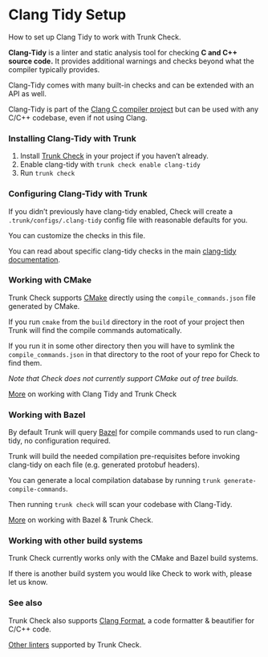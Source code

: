 # Clang Tidy Setup

How to set up Clang Tidy to work with Trunk Check.

**Clang-Tidy** is a linter and static analysis tool for checking **C and C++ source code.** It provides additional warnings and checks beyond what the compiler typically provides.

Clang-Tidy comes with many built-in checks and can be extended with an API as well.

Clang-Tidy is part of the [Clang C compiler project](https://clang.llvm.org/) but can be used with any C/C++ codebase, even if not using Clang.

### Installing Clang-Tidy with Trunk

1. Install [Trunk Check](https://docs.trunk.io/check) in your project if you haven’t already.
2. Enable clang-tidy with `trunk check enable clang-tidy`
3. Run `trunk check`

### Configuring Clang-Tidy with Trunk

If you didn’t previously have clang-tidy enabled, Check will create a `.trunk/configs/.clang-tidy` config file with reasonable defaults for you.

You can customize the checks in this file.

You can read about specific clang-tidy checks in the main [clang-tidy documentation](https://clang.llvm.org/extra/clang-tidy/).

### Working with CMake

Trunk Check supports [CMake](https://cmake.org/) directly using the `compile_commands.json` file generated by CMake.

If you run `cmake` from the `build` directory in the root of your project then Trunk will find the compile commands automatically.

If you run it in some other directory then you will have to symlink the `compile_commands.json` in that directory to the root of your repo for Check to find them.

_Note that Check does not currently support CMake out of tree builds._

[More](#clang-tidy-setup) on working with Clang Tidy and Trunk Check

### Working with Bazel

By default Trunk will query [Bazel](https://bazel.build/) for compile commands used to run clang-tidy, no configuration required.

Trunk will build the needed compilation pre-requisites before invoking clang-tidy on each file (e.g. generated protobuf headers).

You can generate a local compilation database by running `trunk generate-compile-commands`.

Then running `trunk check` will scan your codebase with Clang-Tidy.

[More](#working-with-bazel) on working with Bazel & Trunk Check.

### Working with other build systems

Trunk Check currently works only with the CMake and Bazel build systems.

If there is another build system you would like Check to work with, please let us know.

### See also

Trunk Check also supports [Clang Format](https://docs.trunk.io/check/configuration/configuring-existing-linters#clang-format), a code formatter & beautifier for C/C++ code.

[Other linters](https://docs.trunk.io/check/configuration/supported-linters) supported by Trunk Check.
